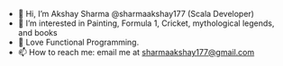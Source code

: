 - 👋 Hi, I’m Akshay Sharma @sharmaakshay177 (Scala Developer)
- 👀 I’m interested in Painting, Formula 1, Cricket, mythological legends, and books
- 🌱 Love Functional Programming.
- 📫 How to reach me: email me at sharmaakshay177@gmail.com

<!---
sharmaakshay177/sharmaakshay177 is a ✨ special ✨ repository because its `README.md` (this file) appears on your GitHub profile.
You can click the Preview link to view your changes.
--->
